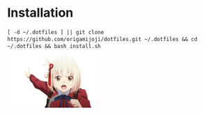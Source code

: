 # Installation

```
[ -d ~/.dotfiles ] || git clone https://github.com/origamijoji/dotfiles.git ~/.dotfiles && cd ~/.dotfiles && bash install.sh
```
<p float="middle>
<img src="https://github.com/origamijoji/dotfiles/raw/main/etc/kotoura_surprised.png" width=40% alt="Kotoura surprised" /> <img src="https://github.com/origamijoji/dotfiles/raw/main/etc/chisato_pointing.png" width=40% alt="Chisato pointing" />
</p>